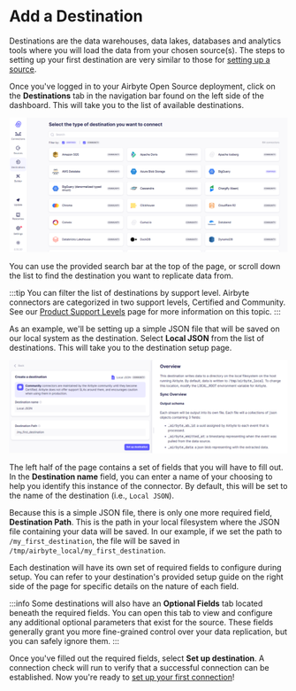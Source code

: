 # Add a Destination

Destinations are the data warehouses, data lakes, databases and analytics tools where you will load the data from your chosen source(s). The steps to setting up your first destination are very similar to those for [setting up a source](https://docs.airbyte.com/quickstart/add-a-source).

Once you've logged in to your Airbyte Open Source deployment, click on the **Destinations** tab in the navigation bar found on the left side of the dashboard. This will take you to the list of available destinations.

![Destination List](../.gitbook/assets/add-a-destination/getting-started-destination-list.png)

You can use the provided search bar at the top of the page, or scroll down the list to find the destination you want to replicate data from.

:::tip
You can filter the list of destinations by support level. Airbyte connectors are categorized in two support levels, Certified and Community. See our [Product Support Levels](https://docs.airbyte.com/project-overview/product-support-levels) page for more information on this topic.
:::

As an example, we'll be setting up a simple JSON file that will be saved on our local system as the destination. Select **Local JSON** from the list of destinations. This will take you to the destination setup page.

![Destination Page](../.gitbook/assets/add-a-destination/getting-started-destination-page.png)

The left half of the page contains a set of fields that you will have to fill out. In the **Destination name** field, you can enter a name of your choosing to help you identify this instance of the connector. By default, this will be set to the name of the destination (i.e., `Local JSON`).

Because this is a simple JSON file, there is only one more required field, **Destination Path**. This is the path in your local filesystem where the JSON file containing your data will be saved. In our example, if we set the path to `/my_first_destination`, the file will be saved in `/tmp/airbyte_local/my_first_destination`. 

Each destination will have its own set of required fields to configure during setup. You can refer to your destination's provided setup guide on the right side of the page for specific details on the nature of each field.

:::info
Some destinations will also have an **Optional Fields** tab located beneath the required fields. You can open this tab to view and configure any additional optional parameters that exist for the source. These fields generally grant you more fine-grained control over your data replication, but you can safely ignore them.
:::

Once you've filled out the required fields, select **Set up destination**. A connection check will run to verify that a successful connection can be established. Now you're ready to [set up your first connection](https://docs.airbyte.com/quickstart/set-up-a-connection)!
